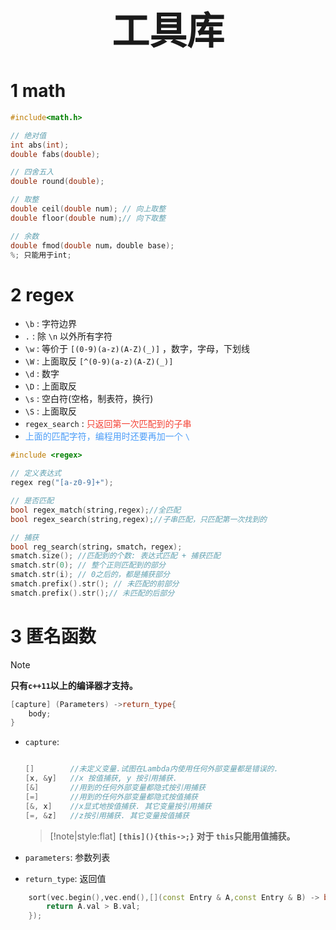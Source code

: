
<h1 style="font-size:60px;text-align:center;">工具库</h1>


# 1 math

```cpp
#include<math.h>

// 绝对值
int abs(int);
double fabs(double);

// 四舍五入
double round(double);

// 取整
double ceil(double num); // 向上取整
double floor(double num);// 向下取整

// 余数
double fmod(double num，double base);
%; 只能用于int;

```
# 2 regex

-  `\b` : 字符边界
-  `.` : 除 `\n` 以外所有字符
-  `\w` : 等价于 `[(0-9)(a-z)(A-Z)(_)]` ，数字，字母，下划线
-  `\W` : 上面取反 `[^(0-9)(a-z)(A-Z)(_)]`
-  `\d` : 数字
-  `\D` : 上面取反
-  `\s` : 空白符(空格，制表符，换行)
-  `\S` : 上面取反
-  `regex_search` : <font color="#f44336">只返回第一次匹配到的子串</font>
- <font color="#4c9df8">上面的匹配字符，编程用时还要再加一个 `\` </font>

```cpp
#include <regex>

// 定义表达式
regex reg("[a-z0-9]+");

// 是否匹配
bool regex_match(string,regex);//全匹配
bool regex_search(string,regex);//子串匹配，只匹配第一次找到的

// 捕获
bool reg_search(string，smatch，regex);
smatch.size(); //匹配到的个数: 表达式匹配 + 捕获匹配
smatch.str(0); // 整个正则匹配到的部分
smatch.str(i); // 0之后的，都是捕获部分
smatch.prefix().str(); // 未匹配的前部分
smatch.prefix().str();// 未匹配的后部分
```
# 3 匿名函数

> [!note]
> **只有`c++11`以上的编译器才支持。**

```cpp
[capture] (Parameters) ->return_type{
    body;
}
```

- `capture`: 

    ```cpp

    []        //未定义变量.试图在Lambda内使用任何外部变量都是错误的.
    [x, &y]   //x 按值捕获, y 按引用捕获.
    [&]       //用到的任何外部变量都隐式按引用捕获
    [=]       //用到的任何外部变量都隐式按值捕获
    [&, x]    //x显式地按值捕获. 其它变量按引用捕获
    [=, &z]   //z按引用捕获. 其它变量按值捕获

    ```
    > [!note|style:flat]
    > **`[this](){this->;}` 对于 `this`只能用值捕获。**

- `parameters`: 参数列表

- `return_type`: 返回值

```cpp
    sort(vec.begin(),vec.end(),[](const Entry & A,const Entry & B) -> bool{
        return A.val > B.val;
    });
```